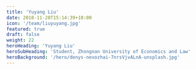 ```yaml
---
title: 'Yuyang Liu'
date: 2018-11-28T15:14:39+10:00
icon: '/team/liuyuyang.jpg'
featured: true
draft: false
weight: 22
heroHeading: 'Yuyang Liu'
heroSubHeading: 'Student, Zhongnan University of Economics and Law'
heroBackground: '/hero/denys-nevozhai-7nrsVjvALnA-unsplash.jpg'
---
```



